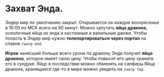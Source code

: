 Захват Энда.
=====

  Эндер мир по умолчанию закрыт. Открывается он каждое воскресенье в 16:00 по МСК всего на 90 минут. Можно залутать __яйцо дракона__, осколочные яйца из энда и кастомные и ванильные данжи. Чтобы попасть в Эндер мир нужно __телепортироваться через портал__ на спавне `/warp end`. 

  
 __Игрок__ нанёсший больше всего урона по дракону Энда получит __яйцо дракона__, которое имеет свою цену. Чтобы повысит его цену храните его в сундуке. Яйцо в последствии можно обменять на сапфиры.Яйца дракона, хранящиеся где-то в мире можно увидеть на `/warp top`.

